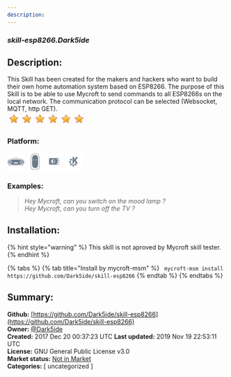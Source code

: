 ```yaml
---
description: 
---
```


### _skill-esp8266.Dark5ide_  
## Description:  
This Skill has been created for the makers and hackers who want to build their own home automation system based on ESP8266. The purpose of this Skill is to be able to use Mycroft to send commands to all ESP8266s on the local network. The communication protocol can be selected (Websocket, MQTT, http GET).  
![](../.gitbook/assets/star.png)![](../.gitbook/assets/star.png)![](../.gitbook/assets/star.png)![](../.gitbook/assets/star.png)![](../.gitbook/assets/star.png)![](../.gitbook/assets/star.png)  
### Platform:  
 ![Mark I](../.gitbook/assets/mark-1-icon.png)  ![Mark II](../.gitbook/assets/mark-2-icon.png)  ![Picroft](../.gitbook/assets/picroft-icon.png)  ![plasmoid](../.gitbook/assets/kde.png)   
### Examples:  
> _Hey Mycroft, can you switch on the mood lamp ?_  
> _Hey Mycroft, can you turn off the TV ?_  
  
## Installation:  
{% hint style="warning" %}
This skill is not aproved by Mycroft skill tester.
{% endhint %}
    
{% tabs %}
{% tab title="Install by mycroft-msm" %}
``` mycroft-msm install https://github.com/Dark5ide/skill-esp8266```
{% endtab %}
  {% endtabs %}
    
## Summary:  
**Github:** [https://github.com/Dark5ide/skill-esp8266](https://github.com/Dark5ide/skill-esp8266)  
**Owner:** [@Dark5ide](https://github.com/Dark5ide)  
**Created:** 2017 Dec 20 00:37:23 UTC  **Last updated:** 2019 Nov 19 22:53:11 UTC  
**License:** GNU General Public License v3.0  
**Market status:** [Not in Market](https://market.mycroft.ai/skill/)  
**Categories:** [ uncategorized ]   
